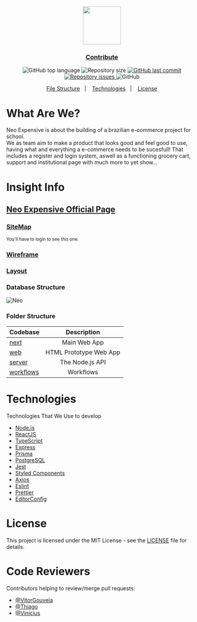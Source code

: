 
<h1 align="center">
 <img height=100 src="https://github.com/EsquemaFlorescer/neo-expensive/blob/main/packages/web/images/logos/neo-logo.svg"/>
</h1>

<h3 align="center">
  <a href="https://github.com/EsquemaFlorescer/neo-expensive/blob/main/CONTRIBUTING.md">Contribute</a>
</h3>

<p align="center">
  <img alt="GitHub top language" src="https://img.shields.io/github/languages/top/EsquemaFlorescer/neo-expensive">

  <img alt="Repository size" src="https://img.shields.io/github/repo-size/EsquemaFlorescer/neo-expensive">
  
  <a href="https://github.com/EsquemaFlorescer/neo-expensive/commits/master">
    <img alt="GitHub last commit" src="https://img.shields.io/github/last-commit/EsquemaFlorescer/neo-expensive">
  </a>
  
  <a href="https://github.com/EsquemaFlorescer/neo-expensive/issues">
    <img alt="Repository issues" src="https://img.shields.io/github/issues/EsquemaFlorescer/neo-expensive">
  </a>
  
  <img alt="GitHub" src="https://img.shields.io/github/license/EsquemaFlorescer/neo-expensive">
</p>

<p align="center">
  <a href="#file-structure">File Structure</a>&nbsp;&nbsp;&nbsp;|&nbsp;&nbsp;&nbsp;
  <a href="#-technologies">Technologies</a>&nbsp;&nbsp;&nbsp;|&nbsp;&nbsp;&nbsp;
  <a href="#-license">License</a>
</p>

# What Are We?
Neo Expensive is about the building of a brazilian e-commerce project for school. <br>
We as team aim to make a product that looks good and feel good to use, having what and everything a e-commerce needs to be sucesfull!
That includes a register and login system, aswell as a functioning grocery cart, support and institutional page with much more to yet show...

# Insight Info
<h2>
  <a href="https://esquemaflorescer.github.io/neo-expensive/packages/web/">Neo Expensive Official Page</a>
</h2>

<h3>
  <a href="https://lucid.app/lucidchart/invitations/accept/inv_ebc6cbe7-7c47-4d54-b51c-5c2f5d29ea1f">SiteMap</a>
</h3>
<sup>You'll have to login to see this one.</sup>

<h3>
   <a href="https://www.figma.com/file/QyGjS7EPhR3LkcinvEafvM/Wireframe?node-id=0%3A1">Wireframe</a>
</h3>
<h3>
   <a href="https://www.figma.com/file/FPDU6Ekw6eKzZlmiB6OhrB/Layout?node-id=0%3A1">Layout</a>
</h3>

### Database Structure
![Neo](https://user-images.githubusercontent.com/61664367/131562240-27b253fd-9391-44bd-a51e-ad3b959601ac.png)

### Folder Structure

| Codebase              |        Description        |
| :-------------------- | :-----------------------: |
| [next](packages/next)  |         Main Web App          |
| [web](packages/web)   |           HTML Prototype Web App             |
| [server](packages/server) | The Node.js API |
| [workflows](.github/workflows)|Workflows          |

# Technologies

Technologies That We Use to develop

- [Node.js](https://nodejs.org/en/)
- [ReactJS](https://reactjs.org/)
- [TypeScript](https://www.typescriptlang.org/)
- [Express](https://expressjs.com/pt-br/)
- [Prisma](https://www.prisma.io/)
- [PostgreSQL](https://www.postgresql.org/)
- [Jest](https://jestjs.io/)
- [Styled Components](https://styled-components.com/)
- [Axios](https://github.com/axios/axios)
- [Eslint](https://eslint.org/)
- [Prettier](https://prettier.io/)
- [EditorConfig](https://editorconfig.org/)

# License

This project is licensed under the MIT License - see the [LICENSE](LICENSE) file for details.

# Code Reviewers

Contributors helping to review/merge pull requests:

- [@VitorGouveia](https://github.com/vitorgouveia)
- [@Thiago](https://github.com/atomicfeast)
- [@Vinicius](https://github.com/espalmer)
